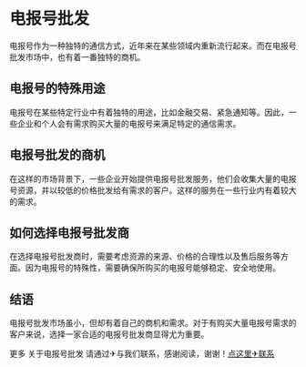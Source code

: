# 电报号批发

电报号作为一种独特的通信方式，近年来在某些领域内重新流行起来。而在电报号批发市场中，也有着一番独特的商机。

## 电报号的特殊用途

电报号在某些特定行业中有着独特的用途，比如金融交易、紧急通知等。因此，一些企业和个人会有需求购买大量的电报号来满足特定的通信需求。

## 电报号批发的商机

在这样的市场背景下，一些企业开始提供电报号批发服务，他们会收集大量的电报号资源，并以较低的价格批发给有需求的客户。这样的服务在一些行业内有着较大的需求。

## 如何选择电报号批发商

在选择电报号批发商时，需要考虑资源的来源、价格的合理性以及售后服务等方面。因为电报号的特殊性，需要确保所购买的电报号能够稳定、安全地使用。

## 结语

电报号批发市场虽小，但却有着自己的商机和需求。对于有购买大量电报号需求的客户来说，选择一家合适的电报号批发商显得尤为重要。

更多 关于电报号批发 请通过✈与我们联系，感谢阅读，谢谢！[点这里✈联系](https://ww.k02.cc)